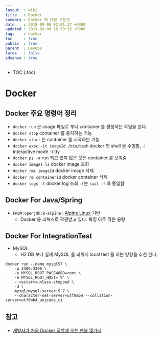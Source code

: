 ```yaml
---
layout  : wiki
title   : Docker
summary : Docker 에 대한 모든것 
date    : 2018-09-06 02:01:37 +0900
updated : 2019-08-09 16:39:33 +0900
tags    : docker
toc     : true
public  : true
parent  : DevOps
latex   : false
adsense : true
---
```

* TOC
{:toc}

# Docker

## Docker 주요 명령어 정리

* `docker run` 은 image 파일로 부터 container 를 생성하는 작업을 한다.
* `docker stop` container 를 중지하는 기능
* `docker start` 는 container 를 시작하는 기능
* `docker exec -it imageId /bin/bash` docker 의 shell 을 수행함, -i interactive mode -t tty 
* `docker ps -a` run 되고 있지 않은 모든 container 를 보여줌
* `docker images ls` docker image 조회
* `docker rmi imageId` docker image 삭제
* `docker rm containerid` docker container 삭제
* `docker logs -f` docker log 조회 `-f`는 `tail -f` 와 동일함


## Docker For Java/Spring

* `FROM:openjdk:8-alpine` : [Alpine Linux](https://alpinelinux.org/) 기반
	* Docker 용 리눅스로 곽광받고 있다. 특징 아주 작은 용량

## Docker For IntegrationTest

* MySQL
  * H2 DB 보다 실제 MySQL 을 띄워서 local test 를 하는 방향을 추천 한다.

```
docker run --name mysql57 \
    -p 3306:3306 \
    -e MYSQL_ROOT_PASSWORD=root \
    -e MYSQL_ROOT_HOST='%' \
    --restart=unless-stopped \
    -d \
    mysql/mysql-server:5.7 \
    --character-set-server=utf8mb4 --collation-server=utf8mb4_unicode_ci
```

## 참고
* [개발자가 처음 Docker 접할때 오는 멘붕 몇가지](https://www.popit.kr/%EA%B0%9C%EB%B0%9C%EC%9E%90%EA%B0%80-%EC%B2%98%EC%9D%8C-docker-%EC%A0%91%ED%95%A0%EB%95%8C-%EC%98%A4%EB%8A%94-%EB%A9%98%EB%B6%95-%EB%AA%87%EA%B0%80%EC%A7%80/)

